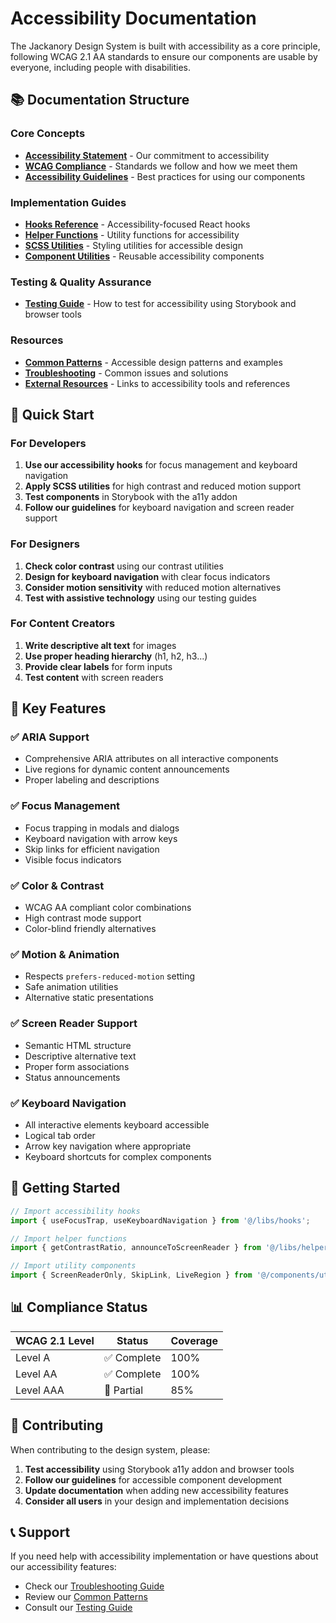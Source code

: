 # Accessibility Documentation

The Jackanory Design System is built with accessibility as a core principle, following WCAG 2.1 AA standards to ensure our components are usable by everyone, including people with disabilities.

## 📚 Documentation Structure

### Core Concepts

- [**Accessibility Statement**](./accessibility-statement.md) - Our commitment to accessibility
- [**WCAG Compliance**](./wcag-compliance.md) - Standards we follow and how we meet them
- [**Accessibility Guidelines**](./guidelines.md) - Best practices for using our components

### Implementation Guides

- [**Hooks Reference**](./hooks.md) - Accessibility-focused React hooks
- [**Helper Functions**](./helpers.md) - Utility functions for accessibility
- [**SCSS Utilities**](./scss-utilities.md) - Styling utilities for accessible design
- [**Component Utilities**](./component-utilities.md) - Reusable accessibility components

### Testing & Quality Assurance

- [**Testing Guide**](./testing.md) - How to test for accessibility using Storybook and browser tools

### Resources

- [**Common Patterns**](./patterns.md) - Accessible design patterns and examples
- [**Troubleshooting**](./troubleshooting.md) - Common issues and solutions
- [**External Resources**](./resources.md) - Links to accessibility tools and references

## 🎯 Quick Start

### For Developers

1. **Use our accessibility hooks** for focus management and keyboard navigation
2. **Apply SCSS utilities** for high contrast and reduced motion support
3. **Test components** in Storybook with the a11y addon
4. **Follow our guidelines** for keyboard navigation and screen reader support

### For Designers

1. **Check color contrast** using our contrast utilities
2. **Design for keyboard navigation** with clear focus indicators
3. **Consider motion sensitivity** with reduced motion alternatives
4. **Test with assistive technology** using our testing guides

### For Content Creators

1. **Write descriptive alt text** for images
2. **Use proper heading hierarchy** (h1, h2, h3...)
3. **Provide clear labels** for form inputs
4. **Test content** with screen readers

## 🔧 Key Features

### ✅ **ARIA Support**

- Comprehensive ARIA attributes on all interactive components
- Live regions for dynamic content announcements
- Proper labeling and descriptions

### ✅ **Focus Management**

- Focus trapping in modals and dialogs
- Keyboard navigation with arrow keys
- Skip links for efficient navigation
- Visible focus indicators

### ✅ **Color & Contrast**

- WCAG AA compliant color combinations
- High contrast mode support
- Color-blind friendly alternatives

### ✅ **Motion & Animation**

- Respects `prefers-reduced-motion` setting
- Safe animation utilities
- Alternative static presentations

### ✅ **Screen Reader Support**

- Semantic HTML structure
- Descriptive alternative text
- Proper form associations
- Status announcements

### ✅ **Keyboard Navigation**

- All interactive elements keyboard accessible
- Logical tab order
- Arrow key navigation where appropriate
- Keyboard shortcuts for complex components

## 🚀 Getting Started

```typescript
// Import accessibility hooks
import { useFocusTrap, useKeyboardNavigation } from '@/libs/hooks';

// Import helper functions
import { getContrastRatio, announceToScreenReader } from '@/libs/helpers';

// Import utility components
import { ScreenReaderOnly, SkipLink, LiveRegion } from '@/components/utilities';
```

## 📊 Compliance Status

| WCAG 2.1 Level | Status      | Coverage |
| -------------- | ----------- | -------- |
| Level A        | ✅ Complete | 100%     |
| Level AA       | ✅ Complete | 100%     |
| Level AAA      | 🔄 Partial  | 85%      |

## 🤝 Contributing

When contributing to the design system, please:

1. **Test accessibility** using Storybook a11y addon and browser tools
2. **Follow our guidelines** for accessible component development
3. **Update documentation** when adding new accessibility features
4. **Consider all users** in your design and implementation decisions

## 📞 Support

If you need help with accessibility implementation or have questions about our accessibility features:

- Check our [Troubleshooting Guide](./troubleshooting.md)
- Review our [Common Patterns](./patterns.md)
- Consult our [Testing Guide](./testing.md)
